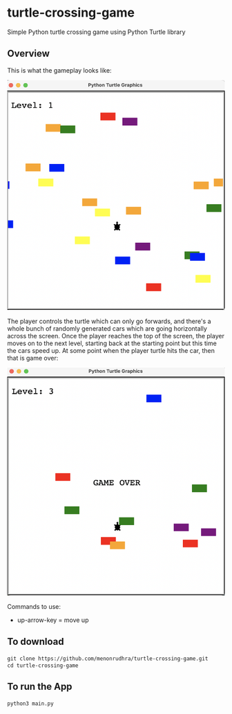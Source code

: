 # turtle-crossing-game
Simple Python turtle crossing game using Python Turtle library

## Overview
This is what the gameplay looks like:

![Screenshot Turtle crossing game](./assets/images/turtle-crossing.png)

The player controls the turtle which can only go forwards, and there's a whole bunch of randomly generated cars which are going horizontally across the screen. Once the player reaches the top of the screen, the player moves on to the next level, starting back at the starting point but this time the cars speed up. At some point when the player turtle hits the car, then that is game over:

![Screenshot of game over](./assets/images/game-over.png)

Commands to use:
- up-arrow-key = move up


## To download

```
git clone https://github.com/menonrudhra/turtle-crossing-game.git
cd turtle-crossing-game
```

## To run the App 

```
python3 main.py
```

